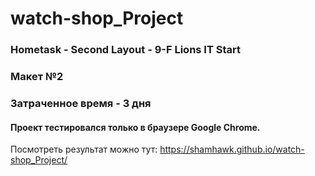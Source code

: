 # watch-shop_Project
### Hometask - Second Layout - 9-F Lions IT Start
### Макет №2
### Затраченное время - 3 дня
#### Проект тестировался только в браузере Google Chrome.  
Посмотреть результат можно тут: https://shamhawk.github.io/watch-shop_Project/

